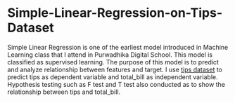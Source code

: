 # Simple-Linear-Regression-on-Tips-Dataset

Simple Linear Regression is one of the earliest model introduced in Machine Learning class that I attend in Purwadhika Digital School. This model is classified as supervised learning. The purpose of this model is to predict and analyze relationship between features and target. I use [tips dataset](https://www.kaggle.com/code/murats/visualization-with-seaborn-on-tips-dataset-part1) to predict tips as dependent variable and total_bill as independent variable. Hypothesis testing such as F test and T test also conducted as to show the relationship between tips and total_bill. 
